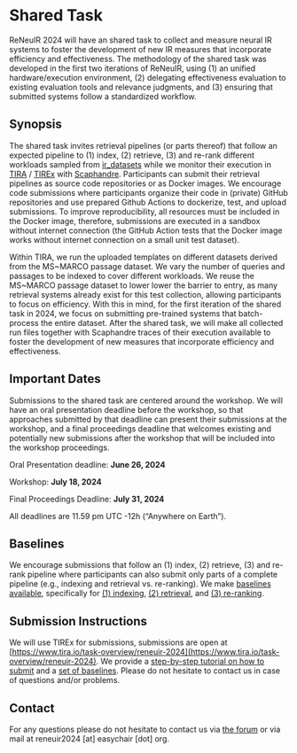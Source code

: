 # Shared Task

ReNeuIR 2024 will have an shared task to collect and measure neural IR systems to foster the development of new IR measures that incorporate efficiency and effectiveness. The methodology of the shared task was developed in the first two iterations of ReNeuIR, using (1) an unified hardware/execution environment, (2) delegating effectiveness evaluation to existing evaluation tools and relevance judgments, and (3) ensuring that submitted systems follow a standardized workflow.

## Synopsis

The shared task invites retrieval pipelines (or parts thereof) that follow an expected pipeline to (1) index, (2) retrieve, (3) and re-rank different workloads sampled from [ir_datasets](https://ir-datasets.com/) while we monitor their execution in [TIRA](https://www.tira.io) / [TIREx](https://www.tira.io/tirex) with [Scaphandre](https://github.com/hubblo-org/scaphandre). Participants can submit their retrieval pipelines as source code repositories or as Docker images. We encourage code submissions where participants organize their code in (private) GitHub repositories and use prepared Github Actions to dockerize, test, and upload submissions. To improve reproducibility, all resources must be included in the Docker image, therefore, submissions are executed in a sandbox without internet connection (the GitHub Action tests that the Docker image works without internet connection on a small unit test dataset).

Within TIRA, we run the uploaded templates on different datasets derived from the MS~MARCO passage dataset. We vary the number of queries and passages to be indexed to cover different workloads. We reuse the MS~MARCO passage dataset to lower lower the barrier to entry, as many retrieval systems already exist for this test collection, allowing participants to focus on efficiency. With this in mind, for the first iteration of the shared task in 2024, we focus on submitting pre-trained systems that batch-process the entire dataset. After the shared task, we will make all collected run files together with Scaphandre traces of their execution available to foster the development of new measures that incorporate efficiency and effectiveness.

## Important Dates

Submissions to the shared task are centered around the workshop. We will have an oral presentation deadline before the workshop, so that approaches submitted by that deadline can present their submissions at the workshop, and a final proceedings deadline that welcomes existing and potentially new submissions after the workshop that will be included into the workshop proceedings.

Oral Presentation deadline: **June 26, 2024**

Workshop: **July 18, 2024**

Final Proceedings Deadline: **July 31, 2024**

All deadlines are 11.59 pm UTC -12h (“Anywhere on Earth”).

## Baselines

We encourage submissions that follow an (1) index, (2) retrieve, (3) and re-rank pipeline where participants can also submit only parts of a complete pipeline (e.g., indexing and retrieval vs. re-ranking). We make [baselines available](https://github.com/reneuir/reneuir-code/tree/main/sigir24/baselines), specifically for [(1) indexing](https://github.com/reneuir/reneuir-code/tree/main/sigir24/baselines/indexing), [(2) retrieval](https://github.com/reneuir/reneuir-code/tree/main/sigir24/baselines/retrieval), and [(3) re-ranking](https://github.com/reneuir/reneuir-code/tree/main/sigir24/baselines/re-ranking).

## Submission Instructions

We will use TIREx for submissions, submissions are open at [https://www.tira.io/task-overview/reneuir-2024](https://www.tira.io/task-overview/reneuir-2024). We provide a [step-by-step tutorial on how to submit](https://github.com/reneuir/reneuir-code/blob/main/sigir24/tutorials) and a [set of baselines](https://github.com/reneuir/reneuir-code/tree/main/sigir24/baselines). Please do not hesitate to contact us in case of questions and/or problems.

## Contact

For any questions please do not hesitate to contact us via [the forum](https://www.tira.io/c/reneuir)
or via mail at reneuir2024 [at] easychair [dot] org.
